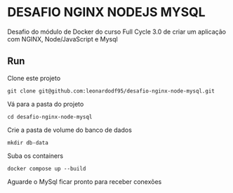 # DESAFIO NGINX NODEJS MYSQL

Desafio do módulo de Docker do curso Full Cycle 3.0 de criar um aplicação com NGINX, Node/JavaScript e Mysql

## Run

Clone este projeto

```
git clone git@github.com:leonardodf95/desafio-nginx-node-mysql.git
```

Vá para a pasta do projeto

```
cd desafio-nginx-node-mysql
```

Crie a pasta de volume do banco de dados

```
mkdir db-data
```

Suba os containers

```
docker compose up --build
```

Aguarde o MySql ficar pronto para receber conexões
